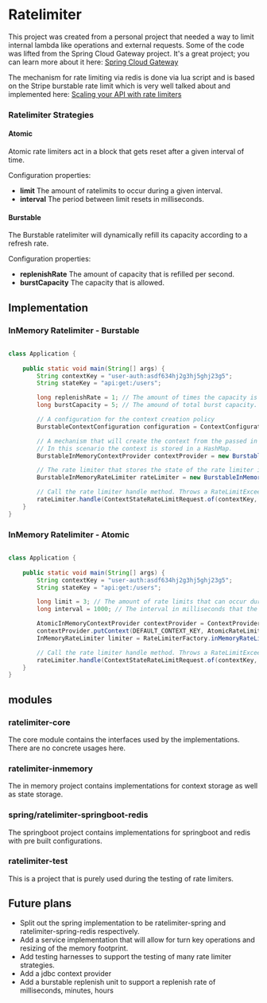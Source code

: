 # Ratelimiter

This project was created from a personal project that needed a way to limit internal lambda like operations and external
requests. Some of the code was lifted from the Spring Cloud Gateway project. It's a great project; you can learn more
about it here: [Spring Cloud Gateway](https://spring.io/projects/spring-cloud-gateway)

The mechanism for rate limiting via redis is done via lua script and is based on the Stripe burstable rate limit which
is very well talked about and implemented here: [Scaling your API with rate limiters](https://stripe.com/blog/rate-limiters)




### Ratelimiter Strategies

#### Atomic
Atomic rate limiters act in a block that gets reset after a given interval of time.

Configuration properties:
- **limit** The amount of ratelimits to occur during a given interval.
- **interval** The period between limit resets in milliseconds.

#### Burstable
The Burstable ratelimiter will dynamically refill its capacity according to a refresh rate.

Configuration properties:
- **replenishRate** The amount of capacity that is refilled per second.
- **burstCapacity** The capacity that is allowed.

## Implementation

### InMemory Ratelimiter - Burstable

```java

class Application {
	
	public static void main(String[] args) {
		String contextKey = "user-auth:asdf634hj2g3hj5ghj23g5";
		String stateKey = "api:get:/users";

		long replenishRate = 1; // The amount of times the capacity is dynamically refilled every second.
		long burstCapacity = 5; // The amound of total burst capacity.

		// A configuration for the context creation policy
		BurstableContextConfiguration configuration = ContextConfigurations.burstableConfiguration(replenishRate, burstCapacity);

		// A mechanism that will create the context from the passed in configuration.
		// In this scenario the context is stored in a HashMap.
		BurstableInMemoryContextProvider contextProvider = new BurstableInMemoryContextProvider(configuration);

		// The rate limiter that stores the state of the rate limiter in a HashMap.
		BurstableInMemoryRateLimiter rateLimiter = new BurstableInMemoryRateLimiter(contextProvider, configuration);

		// Call the rate limiter handle method. Throws a RateLimitExceededException
		rateLimiter.handle(ContextStateRateLimitRequest.of(contextKey, stateKey));
	}
}

```

### InMemory Ratelimiter - Atomic

```java

class Application {
	
	public static void main(String[] args) {
		String contextKey = "user-auth:asdf634hj2g3hj5ghj23g5";
		String stateKey = "api:get:/users";

		long limit = 3; // The amount of rate limits that can occur during an interval.
		long interval = 1000; // The interval in milliseconds that the limit is reset.

		AtomicInMemoryContextProvider contextProvider = ContextProviderFactory.atomicInMemoryContextProvider(this.atomicContextConfiguration);
		contextProvider.putContext(DEFAULT_CONTEXT_KEY, AtomicRateLimitContext.builder().limit(limit).interval(interval).build());
		InMemoryRateLimiter limiter = RateLimiterFactory.inMemoryRateLimiter(contextProvider);

		// Call the rate limiter handle method. Throws a RateLimitExceededException
		rateLimiter.handle(ContextStateRateLimitRequest.of(contextKey, stateKey));
	}
}

```


## modules

### ratelimiter-core
The core module contains the interfaces used by the implementations. There are no concrete usages here.

### ratelimiter-inmemory
The in memory project contains implementations for context storage as well as state storage.

### spring/ratelimiter-springboot-redis
The springboot project contains implementations for springboot and redis with pre built configurations.

### ratelimiter-test
This is a project that is purely used during the testing of rate limiters.


## Future plans
* Split out the spring implementation to be ratelimiter-spring and ratelimiter-spring-redis respectively.
* Add a service implementation that will allow for turn key operations and resizing of the memory footprint.
* Add testing harnesses to support the testing of many rate limiter strategies.
* Add a jdbc context provider
* Add a burstable replenish unit to support a replenish rate of milliseconds, minutes, hours